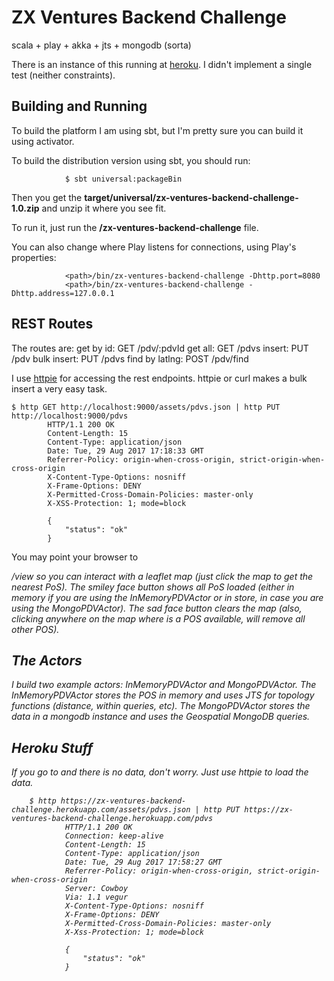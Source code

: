 ZX Ventures Backend Challenge
=============================

scala + play + akka + jts + mongodb (sorta)

There is an instance of this running at [heroku](https://zx-ventures-backend-challenge.herokuapp.com/view).
I didn't implement a single test (neither constraints).


Building and Running
--------------------
To build the platform I am using sbt, but I'm pretty sure you can build it using activator.

To build the distribution version using sbt, you should run:

                $ sbt universal:packageBin

Then you get the **target/universal/zx-ventures-backend-challenge-1.0.zip** and unzip it where you see fit.

To run it, just run the **<path>/zx-ventures-backend-challenge** file.

You can also change where Play listens for connections, using Play's properties:

                <path>/bin/zx-ventures-backend-challenge -Dhttp.port=8080
                <path>/bin/zx-ventures-backend-challenge -Dhttp.address=127.0.0.1


REST Routes
-----------
The routes are:
    get by id:          GET  /pdv/:pdvId
    get all:            GET  /pdvs
    insert:             PUT  /pdv
    bulk insert:        PUT  /pdvs
    find by latlng:     POST /pdv/find


I use [httpie](https://github.com/jkbrzt/httpie) for accessing the rest endpoints.
httpie or curl makes a bulk insert a very easy task.

    $ http GET http://localhost:9000/assets/pdvs.json | http PUT http://localhost:9000/pdvs
            HTTP/1.1 200 OK
            Content-Length: 15
            Content-Type: application/json
            Date: Tue, 29 Aug 2017 17:18:33 GMT
            Referrer-Policy: origin-when-cross-origin, strict-origin-when-cross-origin
            X-Content-Type-Options: nosniff
            X-Frame-Options: DENY
            X-Permitted-Cross-Domain-Policies: master-only
            X-XSS-Protection: 1; mode=block

            {
                "status": "ok"
            }

You may point your browser to <address>/view so you can interact with a leaflet map (just click the map to get the nearest PoS).
The smiley face button shows all PoS loaded (either in memory if you are using the InMemoryPDVActor or in store, in case you are using the MongoPDVActor).
The sad face button clears the map (also, clicking anywhere on the map where is a POS available, will remove all other POS).


The Actors
----------
I build two example actors: InMemoryPDVActor and MongoPDVActor.
The InMemoryPDVActor stores the POS in memory and uses JTS for topology functions (distance, within queries, etc).
The MongoPDVActor stores the data in a mongodb instance and uses the Geospatial MongoDB queries.

Heroku Stuff
------------
If you go to and there is no data, don't worry.
Just use httpie to load the data.

		$ http https://zx-ventures-backend-challenge.herokuapp.com/assets/pdvs.json | http PUT https://zx-ventures-backend-challenge.herokuapp.com/pdvs
				HTTP/1.1 200 OK
				Connection: keep-alive
				Content-Length: 15
				Content-Type: application/json
				Date: Tue, 29 Aug 2017 17:58:27 GMT
				Referrer-Policy: origin-when-cross-origin, strict-origin-when-cross-origin
				Server: Cowboy
				Via: 1.1 vegur
				X-Content-Type-Options: nosniff
				X-Frame-Options: DENY
				X-Permitted-Cross-Domain-Policies: master-only
				X-Xss-Protection: 1; mode=block

				{
				    "status": "ok"
				}
